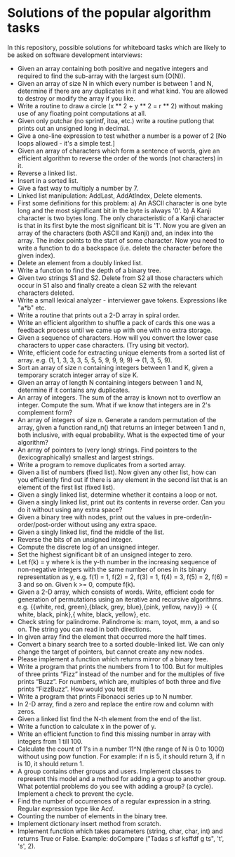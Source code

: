 # Solutions of the popular algorithm tasks

In this repository, possible solutions for whiteboard tasks which are likely to be asked on software development interviews:

- Given an array containing both positive and negative integers and required to find the sub-array
with the largest sum (O(N)).
- Given an array of size N in which every number is between 1 and N, determine if there are any
duplicates in it and what kind. You are allowed to destroy or modify the array if you like.
- Write a routine to draw a circle (x ** 2 + y ** 2 = r ** 2) without making use of any floating point
computations at all.
- Given only putchar (no sprintf, itoa, etc.) write a routine putlong that prints out an unsigned long
in decimal.
- Give a one-line expression to test whether a number is a power of 2 [No loops allowed - it's a
simple test.]
- Given an array of characters which form a sentence of words, give an efficient algorithm to reverse
the order of the words (not characters) in it.
- Reverse a linked list.
- Insert in a sorted list.
- Give a fast way to multiply a number by 7.
- Linked list manipulation: AddLast, AddAtIndex, Delete elements.
- First some definitions for this problem: a) An ASCII character is one byte long and the most
significant bit in the byte is always '0'. b) A Kanji character is two bytes long. The only characteristic of a
Kanji character is that in its first byte the most significant bit is '1'. Now you are given an array of the
characters (both ASCII and Kanji) and, an index into the array. The index points to the start of some
character. Now you need to write a function to do a backspace (i.e. delete the character before the given
index).
- Delete an element from a doubly linked list.
- Write a function to find the depth of a binary tree.
- Given two strings S1 and S2. Delete from S2 all those characters which occur in S1 also and finally
create a clean S2 with the relevant characters deleted.
- Write a small lexical analyzer - interviewer gave tokens. Expressions like "a*b" etc.
- Write a routine that prints out a 2-D array in spiral order.
- Write an efficient algorithm to shuffle a pack of cards this one was a feedback process until we
came up with one with no extra storage.
- Given a sequence of characters. How will you convert the lower case characters to upper case
characters. (Try using bit vector).
- Write, efficient code for extracting unique elements from a sorted list of array. e.g. (1, 1, 3, 3, 3, 5,
5, 5, 9, 9, 9, 9) -> (1, 3, 5, 9).
- Sort an array of size n containing integers between 1 and K, given a temporary scratch integer
array of size K.
- Given an array of length N containing integers between 1 and N, determine if it contains any
duplicates.
- An array of integers. The sum of the array is known not to overflow an integer. Compute the sum.
What if we know that integers are in 2's complement form?
- An array of integers of size n. Generate a random permutation of the array, given a function
rand_n() that returns an integer between 1 and n, both inclusive, with equal probability. What is the
expected time of your algorithm?
- An array of pointers to (very long) strings. Find pointers to the (lexicographically) smallest and
largest strings.
- Write a program to remove duplicates from a sorted array.
- Given a list of numbers (fixed list). Now given any other list, how can you efficiently find out if
there is any element in the second list that is an element of the first list (fixed list).
- Given a singly linked list, determine whether it contains a loop or not.
- Given a singly linked list, print out its contents in reverse order. Can you do it without using any
extra space?
- Given a binary tree with nodes, print out the values in pre-order/in-order/post-order without
using any extra space.
- Given a singly linked list, find the middle of the list.
- Reverse the bits of an unsigned integer.
- Compute the discrete log of an unsigned integer.
- Set the highest significant bit of an unsigned integer to zero.
- Let f(k) = y where k is the y-th number in the increasing sequence of non-negative integers with
the same number of ones in its binary representation as y, e.g. f(1) = 1, f(2) = 2, f(3) = 1, f(4) = 3, f(5) = 2,
f(6) = 3 and so on. Given k >= 0, compute f(k).
- Given a 2-D array, which consists of words. Write, efficient code for generation of permutations
using an iterative and recursive algorithms. e.g. {{white, red, green},{black, grey, blue},{pink, yellow,
navy}} -> {{ white, black, pink},{ white, black, yellow}, etc.
- Check string for palindrome. Palindrome is: mam, toyot, mm, a and so on. The string you can read
in both directions.
- In given array find the element that occurred more the half times.
- Convert a binary search tree to a sorted double-linked list. We can only change the target of pointers, but cannot create any new nodes.
- Please implement a function which returns mirror of a binary tree.
- Write a program that prints the numbers from 1 to 100. But for multiples of three prints “Fizz”
instead of the number and for the multiples of five prints “Buzz”. For numbers, which are, multiples of
both three and five prints “FizzBuzz”. How would you test it!
- Write a program that prints Fibonacci series up to N number.
- In 2-D array, find a zero and replace the entire row and column with zeros.
- Given a linked list find the N-th element from the end of the list.
- Write a function to calculate x in the power of y.
- Write an efficient function to find this missing number in array with integers from 1 till 100.
- Calculate the count of 1's in a number 11^N (the range of N is 0 to 1000) without using pow function. For example: if n is 5, it should return 3, if n is 10, it should return 1.
- A group contains other groups and users. Implement classes to represent this model and a method for adding a group to another group. What potential problems do you see with adding a group? (a cycle). Implement a check to prevent the cycle.
- Find the number of occurrences of a regular expression in a string. Regular expression type like  A*cd*.
- Counting the number of elements in the binary tree.
- Implement dictionary insert method from scratch.
- Implement function which takes parameters (string, char, char, int) and returns True or False. Example: doCompare ("Tadas s sf ksffdf   g ts", 't', 's', 2).
